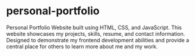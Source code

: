 # personal-portfolio
Personal Portfolio Website built using HTML, CSS, and JavaScript. This website showcases my projects, skills, resume, and contact information. Designed to demonstrate my frontend development abilities and provide a central place for others to learn more about me and my work.
